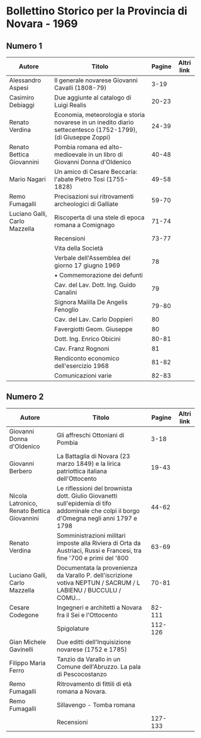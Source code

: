 # Bollettino Storico per la Provincia di Novara - 1969

## Numero 1

| Autore                        | Titolo                                                                                                       | Pagine | Altri link |
|-------------------------------|--------------------------------------------------------------------------------------------------------------|--------|------------|
| Alessandro Aspesi             | Il generale novarese Giovanni Cavalli (1808-79)                                                              | 3-19   |            |
| Casimiro Debiaggi             | Due aggiunte al catalogo di Luigi Realis                                                                     | 20-23  |            |
| Renato Verdina                | Economia, meteorologia e storia novarese in un inedito diario settecentesco (1752-1799), (di Giuseppe Zoppi) | 24-39  |            |
| Renato Bettica Giovannini     | Pombia romana ed alto-medioevale in un libro di Giovanni Donna d'Oldenico                                    | 40-48  |            |
| Mario Nagari                  | Un amico di Cesare Beccaria: l'abate Pietro Tosi (1755-1828)                                                 | 49-58  |            |
| Remo Fumagalli                | Precisazioni sui ritrovamenti archeologici di Galliate                                                       | 59-70  |            |
| Luciano Galli, Carlo Mazzella | Riscoperta di una stele di epoca romana a Comignago                                                          | 71-74  |            |
|                               | Recensioni                                                                                                   | 73-77  |            |
|                               | Vita della Società                                                                                           |        |            |
|                               | Verbale dell'Assemblea del giorno 17 giugno 1969                                                             | 78     |            |
|                               | • Commemorazione dei defunti                                                                                 |        |            |
|                               | Cav. del Lav. Dott. Ing. Guido Canalini                                                                      | 79     |            |
|                               | Signora Malilla De Angelis Fenoglio                                                                          | 79-80  |            |
|                               | Cav. del Lav. Carlo Doppieri                                                                                 | 80     |            |
|                               | Favergiotti Geom. Giuseppe                                                                                   | 80     |            |
|                               | Dott. Ing. Enrico Obicini                                                                                    | 80-81  |            |
|                               | Cav. Franz Rognoni                                                                                           | 81     |            |
|                               | Rendiconto economico dell'esercizio 1968                                                                     | 81-82  |            |
|                               | Comunicazioni varie                                                                                          | 82-83  |            |

## Numero 2

| Autore                                      | Titolo                                                                                                                                   | Pagine  | Altri link |
|---------------------------------------------|------------------------------------------------------------------------------------------------------------------------------------------|---------|------------|
| Giovanni Donna d'Oldenico                   | Gli affreschi Ottoniani di Pombia                                                                                                        | 3-18    |            |
| Giovanni Berbero                            | La Battaglia di Novara (23 marzo 1849) e la lirica patriottica italiana dell'Ottocento                                                   | 19-43   |            |
| Nicola Latronico, Renato Bettica Giovannini | Le riflessioni del brownista dott. Giulio Giovanetti sull'epidemia di tifo addominale che colpì il borgo d'Omegna negli anni 1797 e 1798 | 44-62   |            |
| Renato Verdina                              | Somministrazioni militari imposte alla Riviera di Orta da Austriaci, Russi e Francesi, tra fine '700 e primi del '800                    | 63-69   |            |
| Luciano Galli, Carlo Mazzella               | Documentata la provenienza da Varallo P. dell'iscrizione votiva NEPTUN / SACRUM / L LABIENU / BUCCULU / COMU...                          | 70-81   |            |
| Cesare Codegone                             | Ingegneri e architetti a Novara fra il Sei e l'Ottocento                                                                                 | 82-111  |            |
|                                             | Spigolature                                                                                                                              | 112-126 |            |
| Gian Michele Gavinelli                      | Due editti dell'Inquisizione novarese (1752 e 1785)                                                                                      |         |            |
| Filippo Maria Ferro                         | Tanzio da Varallo in un Comune dell'Abruzzo. La pala di Pescocostanzo                                                                    |         |            |
| Remo Fumagalli                              | Ritrovamento di fittili di età romana a Novara.                                                                                          |         |            |
| Remo Fumagalli                              | Sillavengo - Tomba romana                                                                                                                |         |            |
|                                             | Recensioni                                                                                                                               | 127-133 |            |
